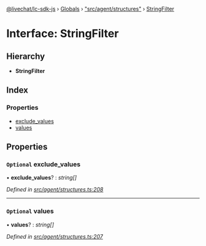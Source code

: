 [@livechat/lc-sdk-js](../README.md) › [Globals](../globals.md) › ["src/agent/structures"](../modules/_src_agent_structures_.md) › [StringFilter](_src_agent_structures_.stringfilter.md)

# Interface: StringFilter

## Hierarchy

* **StringFilter**

## Index

### Properties

* [exclude_values](_src_agent_structures_.stringfilter.md#optional-exclude_values)
* [values](_src_agent_structures_.stringfilter.md#optional-values)

## Properties

### `Optional` exclude_values

• **exclude_values**? : *string[]*

*Defined in [src/agent/structures.ts:208](https://github.com/livechat/lc-sdk-js/blob/21d7a55/src/agent/structures.ts#L208)*

___

### `Optional` values

• **values**? : *string[]*

*Defined in [src/agent/structures.ts:207](https://github.com/livechat/lc-sdk-js/blob/21d7a55/src/agent/structures.ts#L207)*

